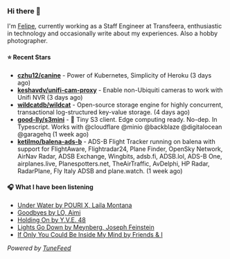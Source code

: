 ### Hi there 👋

I'm [Felipe](https://felipevm.com), currently working as a Staff Engineer at Transfeera, enthusiastic in technology and occasionally write about my experiences. Also a hobby photographer.

#### ⭐ Recent Stars
- **[czhu12/canine](https://github.com/czhu12/canine)** - Power of Kubernetes, Simplicity of Heroku (3 days ago)
- **[keshavdv/unifi-cam-proxy](https://github.com/keshavdv/unifi-cam-proxy)** - Enable non-Ubiquiti cameras to work with Unifi NVR (3 days ago)
- **[wildcatdb/wildcat](https://github.com/wildcatdb/wildcat)** - Open-source storage engine for highly concurrent, transactional log-structured key-value storage. (4 days ago)
- **[good-lly/s3mini](https://github.com/good-lly/s3mini)** - 👶 Tiny S3 client. Edge computing ready. No-dep. In Typescript. Works with @cloudflare @minio @backblaze @digitalocean @garagehq (1 week ago)
- **[ketilmo/balena-ads-b](https://github.com/ketilmo/balena-ads-b)** - ADS-B Flight Tracker running on balena with support for FlightAware, Flightradar24, Plane Finder, OpenSky Network, AirNav Radar, ADSB Exchange, Wingbits, adsb.fi, ADSB.lol, ADS-B One, airplanes.live, Planespotters.net, TheAirTraffic, AvDelphi, HP Radar, RadarPlane, Fly Italy ADSB and plane.watch. (1 week ago)

#### 🎧 What I have been listening
- [Under Water by POURI X, Laila Montana](https://open.spotify.com/track/4b6QTCGNnMV0yT8dyTo72t)
- [Goodbyes by LO, Aimi](https://open.spotify.com/track/0XtewkmIK0zdrYNAeOznuV)
- [Holding On by Y.V.E. 48](https://open.spotify.com/track/3WJw2hH3EavqWMkALtkGXV)
- [Lights Go Down by Meynberg, Joseph Feinstein](https://open.spotify.com/track/2Od3Ysez43Zq6SgUijASW1)
- [If Only You Could Be Inside My Mind by Friends &amp; I](https://open.spotify.com/track/2qUbwUfeEZeAn039FBv9kf)

_Powered by [TuneFeed](https://tunefeed.app?ref=github.com)_
